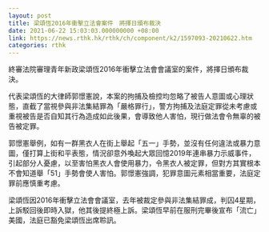 ```yaml
---
layout: post
title: 梁頌恆2016年衝擊立法會案件　將擇日頒布裁決
date: 2021-06-22 15:03:03.000000000 +08:00
link: https://news.rthk.hk/rthk/ch/component/k2/1597093-20210622.htm
categories: rthk
---
```


終審法院審理青年新政梁頌恆2016年衝擊立法會會議室的案件，將擇日頒布裁決。

代表梁頌恆的大律師郭憬憲說，本案的拘捕及檢控均忽略了被告人意圖或心理狀態，直截了當視參與非法集結罪為「嚴格罪行」，警方拘捕及法庭定罪從未考慮或重視被告是否自知其行為造成如此後果，會導致他人害怕，現行做法會令無辜的被告被定罪。

郭憬憲舉例，如有一群黑衣人在街上舉起「五一」手勢，並沒有任何違法或暴力意圖，僅打算上街和平表態，情況卻意外喚起大眾回憶2019年連串暴力示威事件，引起部分人憂慮，以至害怕黑衣人會使用暴力，令黑衣人被定罪，但對方其實根本不會知道舉「51」手勢會使人害怕。郭憬憲強調，犯罪意圖元素相當重要，法庭定罪前應慎重考慮。

梁頌恆因2016年衝擊立法會會議室，去年被裁定參與非法集結罪成，判囚4星期，上訴駁回後即時入獄，他其後提終極上訴。梁頌恆早前在服刑完畢後宣布「流亡」美國，法庭已豁免梁頌恆出席聆訊。
